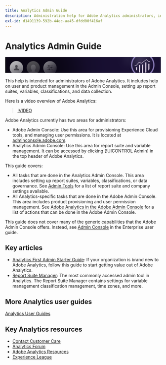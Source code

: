 ```yaml
---
title: Analytics Admin Guide
description: Administration help for Adobe Analytics administrators, including user and product management in the Admin Console, setting up report suites, variables, classifications, and data collection.
exl-id: d1491139-592b-44ec-aa45-dfdd00f416af
---
```

# Analytics Admin Guide

![Banner](/assets/doc_banner_admin.png)

This help is intended for administrators of Adobe Analytics. It includes help on user and product management in the Admin Console, setting up report suites, variables, classifications, and data collection. 

Here is a video overview of Adobe Analytics:

>[!VIDEO](https://video.tv.adobe.com/v/27429/?quality=12)

Adobe Analytics currently has two areas for administrators:

* Adobe Admin Console: Use this area for provisioning Experience Cloud tools, and managing user permissions. It is located at [adminconsole.adobe.com](https://adminconsole.adobe.com).
* Analytics Admin Console: Use this area for report suite and variable management. It can be accessed by clicking [!UICONTROL Admin] in the top header of Adobe Analytics.

This guide covers:

* All tasks that are done in the Analytics Admin Console. This area includes setting up report suites, variables, classifications, or data governance. See [Admin Tools](admin/c-admin-tools.md) for a list of report suite and company settings available.
* All Analytics-specific tasks that are done in the Adobe Admin Console. This area includes product provisioning and user permission management. See [Adobe Analytics in the Adobe Admin Console](admin-console/home.md) for a list of actions that can be done in the Adobe Admin Console.

This guide does not cover many of the generic capabilities that the Adobe Admin Console offers. Instead, see [Admin Console](https://helpx.adobe.com/enterprise/using/admin-console.html) in the Enterprise user guide.

## Key articles

* [Analytics First Admin Starter Guide](admin-console/first-admin-guide.md): If your organization is brand new to Adobe Analytics, follow this guide to start getting value out of Adobe Analytics.
* [Report Suite Manager](c-manage-report-suites/report-suites-admin.md): The most commonly accessed admin tool in Analytics. The Report Suite Manager contains settings for variable management classification management, time zones, and more.

## More Analytics user guides

[Analytics User Guides](https://experienceleague.adobe.com/docs/analytics.html)

## Key Analytics resources

* [Contact Customer Care](https://helpx.adobe.com/contact/enterprise-support.ec.html)
* [Analytics Forum](https://forums.adobe.com/community/experience-cloud/analytics-cloud/analytics)
* [Adobe Analytics Resources](https://forums.adobe.com/message/10660755)
* [Experience League](https://landing.adobe.com/experience-league/)
